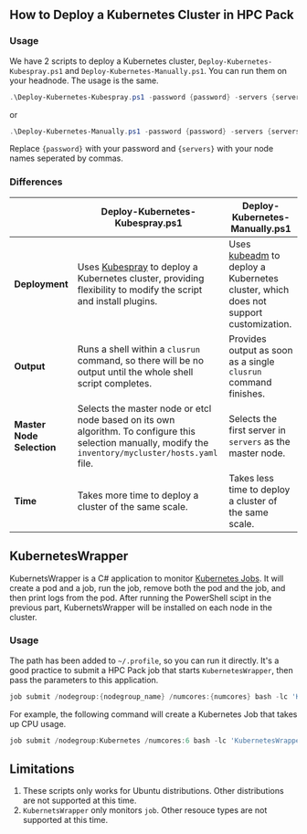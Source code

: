 ## How to Deploy a Kubernetes Cluster in HPC Pack

### Usage 
We have 2 scripts to deploy a Kubernetes cluster, `Deploy-Kubernetes-Kubespray.ps1` and `Deploy-Kubernetes-Manually.ps1`. You can run them on your headnode. The usage is the same. 
```powershell
.\Deploy-Kubernetes-Kubespray.ps1 -password {password} -servers {servers}
```
or
```powershell
.\Deploy-Kubernetes-Manually.ps1 -password {password} -servers {servers}
```
Replace `{password}` with your password and `{servers}` with your node names seperated by commas.

### Differences
|            | Deploy-Kubernetes-Kubespray.ps1 | Deploy-Kubernetes-Manually.ps1 |
|------------|---------------------------------|--------------------------------|
| **Deployment** | Uses [Kubespray](https://github.com/kubernetes-sigs/kubespray) to deploy a Kubernetes cluster, providing flexibility to modify the script and install plugins. | Uses [kubeadm](https://github.com/kubernetes/kubeadm) to deploy a Kubernetes cluster, which does not support customization. | 
| **Output** | Runs a shell within a `clusrun` command, so there will be no output until the whole shell script completes. | Provides output as soon as a single `clusrun` command finishes. | 
| **Master Node Selection** | Selects the master node or etcl node based on its own algorithm. To configure this selection manually, modify the `inventory/mycluster/hosts.yaml` file. | Selects the first server in `servers` as the master node. | 
| **Time** | Takes more time to deploy a cluster of the same scale. | Takes less time to deploy a cluster of the same scale. |

## KubernetesWrapper

KubernetsWrapper is a C# application to monitor [Kubernetes Jobs](https://kubernetes.io/docs/concepts/workloads/controllers/job/). It will create a pod and a job, run the job, remove both the pod and the job, and then print logs from the pod. After running the PowerShell scipt in the previous part, KubernetsWrapper will be installed on each node in the cluster. 

### Usage
The path has been added to `~/.profile`, so you can run it directly. It's a good practice to submit a HPC Pack job that starts `KubernetesWrapper`, then pass the parameters to this application.
```powershell
job submit /nodegroup:{nodegroup_name} /numcores:{numcores} bash -lc 'KubernetesWrapper --job {job_name} --container {container_name} --image {image_name} --namespace {namespace} --ttl {ttl_for_job} --argument {argument_list}'
```

For example, the following command will create a Kubernetes Job that takes up CPU usage.
```powershell
job submit /nodegroup:Kubernetes /numcores:6 bash -lc 'KubernetesWrapper --job cpu-stress-job --container stress --image progrium/stress --namespace default --ttl 5 --argument --cpu 2 --timeout 5s'
```

## Limitations
1. These scripts only works for Ubuntu distributions. Other distributions are not supported at this time.
2. `KubernetsWrapper` only monitors `job`. Other resouce types are not supported at this time.
